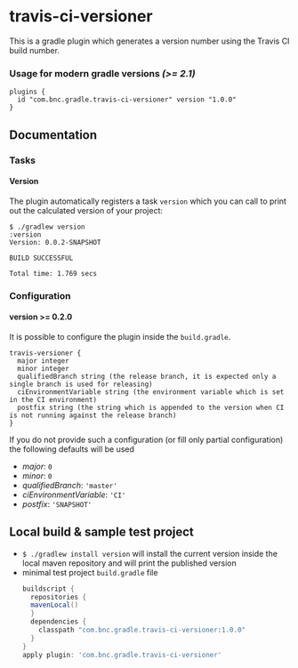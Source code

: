 # travis-ci-versioner

This is a gradle plugin which generates a version number using the Travis CI build number.

### Usage for modern gradle versions _(>= 2.1)_
```
plugins {
  id "com.bnc.gradle.travis-ci-versioner" version "1.0.0"
}
```

## Documentation

### Tasks

#### Version

The plugin automatically registers a task `version` which you can call to print out the calculated version of your project:

```
$ ./gradlew version
:version
Version: 0.0.2-SNAPSHOT

BUILD SUCCESSFUL

Total time: 1.769 secs
```

### Configuration

#### version >= 0.2.0

It is possible to configure the plugin inside the `build.gradle`.

~~~~
travis-versioner {
  major integer
  minor integer
  qualifiedBranch string (the release branch, it is expected only a single branch is used for releasing)
  ciEnvironmentVariable string (the environment variable which is set in the CI environment)
  postfix string (the string which is appended to the version when CI is not running against the release branch)
}

~~~~

If you do not provide such a configuration (or fill only partial configuration) the following defaults will be used
- _major_: `0`
- _minor_: `0`
- _qualifiedBranch_: `'master'`
- _ciEnvironmentVariable_: `'CI'`
- _postfix_: `'SNAPSHOT'`

## Local build & sample test project

- `$ ./gradlew install version` will install the current version inside the local maven repository and will print the published version
- minimal test project `build.gradle` file
  ````gradle
  buildscript {
    repositories {
    mavenLocal()
    }
    dependencies {
      classpath "com.bnc.gradle.travis-ci-versioner:1.0.0"
    }
  }
  apply plugin: 'com.bnc.gradle.travis-ci-versioner'
  ````
